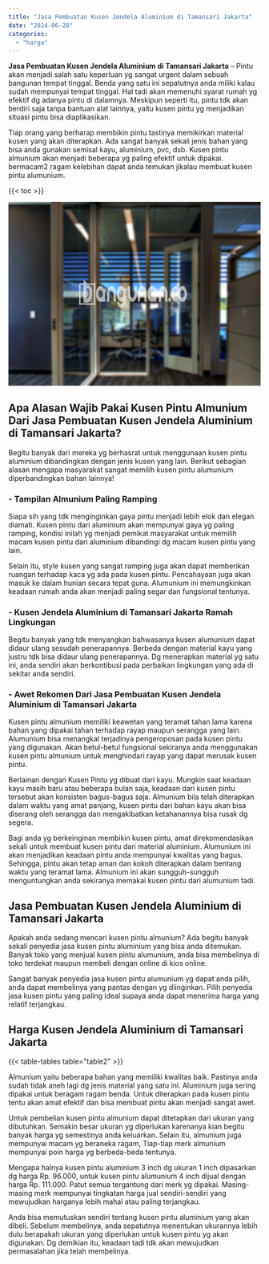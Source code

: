 ```yaml
---
title: "Jasa Pembuatan Kusen Jendela Aluminium di Tamansari Jakarta"
date: "2024-06-28"
categories: 
  - "harga"
---
```


**Jasa Pembuatan Kusen Jendela Aluminium di Tamansari Jakarta** – Pintu akan menjadi salah satu keperluan yg sangat urgent dalam sebuah bangunan tempat tinggal. Benda yang satu ini sepatutnya anda miliki kalau sudah mempunyai tempat tinggal. Hal tadi akan memenuhi syarat rumah yg efektif dg adanya pintu di dalamnya. Meskipun seperti itu, pintu tdk akan berdiri saja tanpa bantuan alat lainnya, yaitu kusen pintu yg menjadikan situasi pintu bisa diaplikasikan.

Tiap orang yang berharap membikin pintu tastinya memikirkan material kusen yang akan diterapkan. Ada sangat banyak sekali jenis bahan yang bisa anda gunakan semisal kayu, aluminium, pvc, dsb. Kusen pintu almunium akan menjadi beberapa yg paling efektif untuk dipakai. bermacam2 ragam kelebihan dapat anda temukan jikalau membuat kusen pintu alumunium.

{{< toc >}}

![Jasa Pembuatan Kusen Jendela Aluminium di Tamansari Jakarta](/images/harga-kusen-jendela-alumunium-12.png)

## Apa Alasan Wajib Pakai Kusen Pintu Almunium Dari Jasa Pembuatan Kusen Jendela Aluminium di Tamansari Jakarta?

Begitu banyak dari mereka yg berhasrat untuk menggunaan kusen pintu aluminium dibandingkan dengan jenis kusen yang lain. Berikut sebagian alasan mengapa masyarakat sangat memilih kusen pintu alumunium diperbandingkan bahan lainnya!

### \- Tampilan Almunium Paling Ramping

Siapa sih yang tdk menginginkan gaya pintu menjadi lebih elok dan elegan diamati. Kusen pintu dari aluminium akan mempunyai gaya yg paling ramping, kondisi inilah yg menjadi pemikat masyarakat untuk memilih macam kusen pintu dari aluminium dibandingi dg macam kusen pintu yang lain.

Selain itu, style kusen yang sangat ramping juga akan dapat memberikan ruangan terhadap kaca yg ada pada kusen pintu. Pencahayaan juga akan masuk ke dalam hunian secara tepat guna. Alumunium ini memungkinkan keadaan rumah anda akan menjadi paling segar dan fungsional tentunya.

### \- Kusen Jendela Aluminium di Tamansari Jakarta Ramah Lingkungan

Begitu banyak yang tdk menyangkan bahwasanya kusen alumunium dapat didaur ulang sesudah penerapannya. Berbeda dengan material kayu yang justru tdk bisa didaur ulang penerapannya. Dg menerapkan material yg satu ini, anda sendiri akan berkontibusi pada perbaikan lingkungan yang ada di sekitar anda sendiri.

### \- Awet Rekomen Dari Jasa Pembuatan Kusen Jendela Aluminium di Tamansari Jakarta

Kusen pintu almunium memiliki keawetan yang teramat tahan lama karena bahan yang dipakai tahan terhadap rayap maupun serangga yang lain. Alumunium bisa menangkal terjadinya pengeroposan pada kusen pintu yang digunakan. Akan betul-betul fungsional sekiranya anda menggunakan kusen pintu almunium untuk menghindari rayap yang dapat merusak kusen pintu.

Berlainan dengan Kusen Pintu yg dibuat dari kayu. Mungkin saat keadaan kayu masih baru atau beberapa bulan saja, keadaan dari kusen pintu tersebut akan konsisten bagus-bagus saja. Almunium bila telah diterapkan dalam waktu yang amat panjang, kusen pintu dari bahan kayu akan bisa diserang oleh serangga dan mengakibatkan ketahanannya bisa rusak dg segera.

Bagi anda yg berkeinginan membikin kusen pintu, amat direkomendasikan sekali untuk membuat kusen pintu dari material aluminium. Alumunium ini akan menjadikan keadaan pintu anda mempunyai kwalitas yang bagus. Sehingga, pintu akan tetap aman dan kokoh diterapkan dalam bentang waktu yang teramat lama. Almunium ini akan sungguh-sungguh menguntungkan anda sekiranya memakai kusen pintu dari alumunium tadi.

## Jasa Pembuatan Kusen Jendela Aluminium di Tamansari Jakarta

Apakah anda sedang mencari kusen pintu almunium? Ada begitu banyak sekali penyedia jasa kusen pintu aluminium yang bisa anda ditemukan. Banyak toko yang menjual kusen pintu alumunium, anda bisa membelinya di toko terdekat maupun membeli dengan online di kios online.

Sangat banyak penyedia jasa kusen pintu alumunium yg dapat anda pilih, anda dapat membelinya yang pantas dengan yg diinginkan. Pilih penyedia jasa kusen pintu yang paling ideal supaya anda dapat menerima harga yang relatif terjangkau.

## Harga Kusen Jendela Aluminium di Tamansari Jakarta

{{< table-tables table="table2" >}}

Almunium yaitu beberapa bahan yang memiliki kwalitas baik. Pastinya anda sudah tidak aneh lagi dg jenis material yang satu ini. Aluminium juga sering dipakai untuk beragam ragam benda. Untuk diterapkan pada kusen pintu tentu akan amat efektif dan bisa membuat pintu akan menjadi sangat awet.

Untuk pembelian kusen pintu almunium dapat ditetapkan dari ukuran yang dibutuhkan. Semakin besar ukuran yg diperlukan karenanya kian begitu banyak harga yg semestinya anda keluarkan. Selain itu, almunium juga mempunyai macam yg beraneka ragam, Tiap-tiap merk almunium mempunyai poin harga yg berbeda-beda tentunya.

Mengapa halnya kusen pintu aluminium 3 inch dg ukuran 1 inch dipasarkan dg harga Rp. 96.000, untuk kusen pintu alumunium 4 inch dijual dengan harga Rp. 111.000. Patut semua tergantung dari merk yg dipakai. Masing-masing merk mempunyai tingkatan harga jual sendiri-sendiri yang mewujudkan harganya lebih mahal atau paling terjangkau.

Anda bisa memutuskan sendiri tentang kusen pintu aluminium yang akan dibeli. Sebelum membelinya, anda sepatutnya menentukan ukurannya lebih dulu berapakah ukuran yang diperlukan untuk kusen pintu yg akan digunakan. Dg demikian itu, keadaan tadi tdk akan mewujudkan permasalahan jika telah membelinya.
